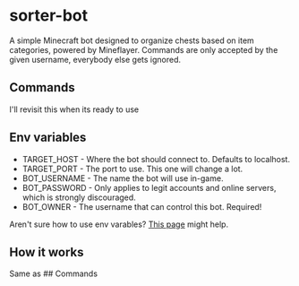 # sorter-bot
A simple Minecraft bot designed to organize chests based on item categories, powered by Mineflayer. Commands are only accepted by the given username, everybody else gets ignored.

## Commands
I'll revisit this when its ready to use

## Env variables
- TARGET_HOST - Where the bot should connect to. Defaults to localhost.
- TARGET_PORT - The port to use. This one will change a lot.
- BOT_USERNAME - The name the bot will use in-game.
- BOT_PASSWORD - Only applies to legit accounts and online servers, which is strongly discouraged.
- BOT_OWNER - The username that can control this bot. Required!

Aren't sure how to use env varables? [This page](https://codeburst.io/process-env-what-it-is-and-why-when-how-to-use-it-effectively-505d0b2831e7) might help.

## How it works
Same as ## Commands
